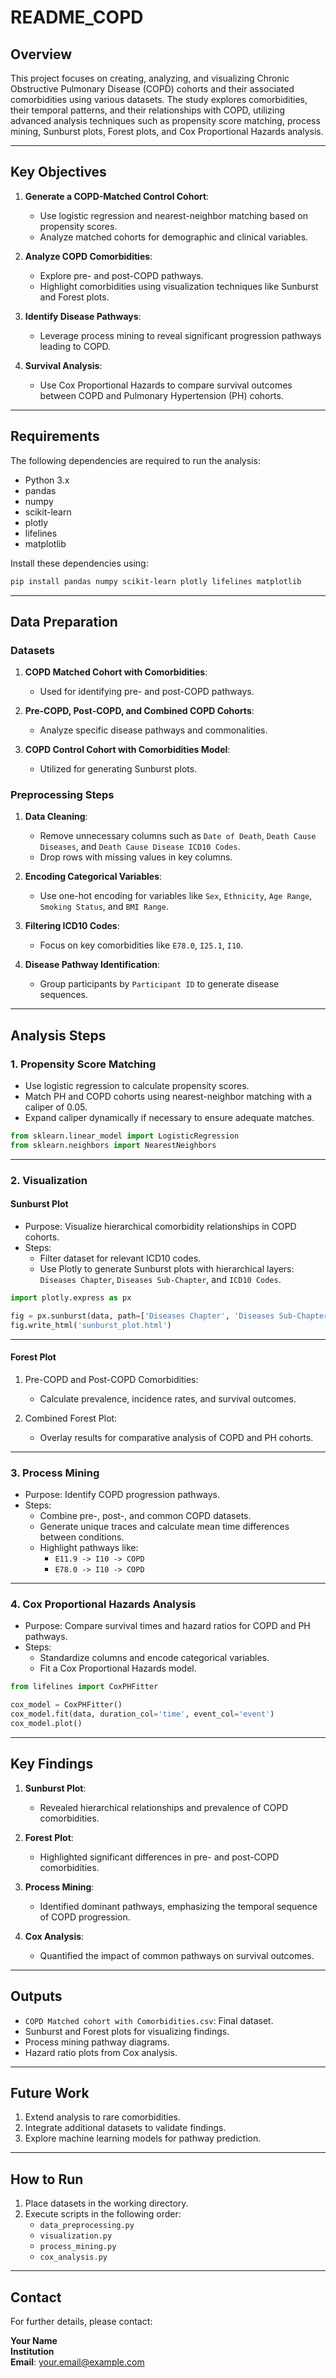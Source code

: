 
# README_COPD

## Overview

This project focuses on creating, analyzing, and visualizing Chronic Obstructive Pulmonary Disease (COPD) cohorts and their associated comorbidities using various datasets. The study explores comorbidities, their temporal patterns, and their relationships with COPD, utilizing advanced analysis techniques such as propensity score matching, process mining, Sunburst plots, Forest plots, and Cox Proportional Hazards analysis.

---

## Key Objectives

1. **Generate a COPD-Matched Control Cohort**:
   - Use logistic regression and nearest-neighbor matching based on propensity scores.
   - Analyze matched cohorts for demographic and clinical variables.

2. **Analyze COPD Comorbidities**:
   - Explore pre- and post-COPD pathways.
   - Highlight comorbidities using visualization techniques like Sunburst and Forest plots.

3. **Identify Disease Pathways**:
   - Leverage process mining to reveal significant progression pathways leading to COPD.

4. **Survival Analysis**:
   - Use Cox Proportional Hazards to compare survival outcomes between COPD and Pulmonary Hypertension (PH) cohorts.

---

## Requirements

The following dependencies are required to run the analysis:

- Python 3.x
- pandas
- numpy
- scikit-learn
- plotly
- lifelines
- matplotlib

Install these dependencies using:

```bash
pip install pandas numpy scikit-learn plotly lifelines matplotlib
```

---

## Data Preparation

### Datasets

1. **COPD Matched Cohort with Comorbidities**:
   - Used for identifying pre- and post-COPD pathways.

2. **Pre-COPD, Post-COPD, and Combined COPD Cohorts**:
   - Analyze specific disease pathways and commonalities.

3. **COPD Control Cohort with Comorbidities Model**:
   - Utilized for generating Sunburst plots.

### Preprocessing Steps

1. **Data Cleaning**:
   - Remove unnecessary columns such as `Date of Death`, `Death Cause Diseases`, and `Death Cause Disease ICD10 Codes`.
   - Drop rows with missing values in key columns.

2. **Encoding Categorical Variables**:
   - Use one-hot encoding for variables like `Sex`, `Ethnicity`, `Age Range`, `Smoking Status`, and `BMI Range`.

3. **Filtering ICD10 Codes**:
   - Focus on key comorbidities like `E78.0`, `I25.1`, `I10`.

4. **Disease Pathway Identification**:
   - Group participants by `Participant ID` to generate disease sequences.

---

## Analysis Steps

### 1. Propensity Score Matching

- Use logistic regression to calculate propensity scores.
- Match PH and COPD cohorts using nearest-neighbor matching with a caliper of 0.05.
- Expand caliper dynamically if necessary to ensure adequate matches.

```python
from sklearn.linear_model import LogisticRegression
from sklearn.neighbors import NearestNeighbors
```

---

### 2. Visualization

#### **Sunburst Plot**
- Purpose: Visualize hierarchical comorbidity relationships in COPD cohorts.
- Steps:
  - Filter dataset for relevant ICD10 codes.
  - Use Plotly to generate Sunburst plots with hierarchical layers: `Diseases Chapter`, `Diseases Sub-Chapter`, and `ICD10 Codes`.

```python
import plotly.express as px

fig = px.sunburst(data, path=['Diseases Chapter', 'Diseases Sub-Chapter', 'ICD10 Codes'])
fig.write_html('sunburst_plot.html')
```

---

#### **Forest Plot**
1. Pre-COPD and Post-COPD Comorbidities:
   - Calculate prevalence, incidence rates, and survival outcomes.

2. Combined Forest Plot:
   - Overlay results for comparative analysis of COPD and PH cohorts.

---

### 3. Process Mining

- Purpose: Identify COPD progression pathways.
- Steps:
  - Combine pre-, post-, and common COPD datasets.
  - Generate unique traces and calculate mean time differences between conditions.
  - Highlight pathways like:
    - `E11.9 -> I10 -> COPD`
    - `E78.0 -> I10 -> COPD`

---

### 4. Cox Proportional Hazards Analysis

- Purpose: Compare survival times and hazard ratios for COPD and PH pathways.
- Steps:
  - Standardize columns and encode categorical variables.
  - Fit a Cox Proportional Hazards model.

```python
from lifelines import CoxPHFitter

cox_model = CoxPHFitter()
cox_model.fit(data, duration_col='time', event_col='event')
cox_model.plot()
```

---

## Key Findings

1. **Sunburst Plot**:
   - Revealed hierarchical relationships and prevalence of COPD comorbidities.

2. **Forest Plot**:
   - Highlighted significant differences in pre- and post-COPD comorbidities.

3. **Process Mining**:
   - Identified dominant pathways, emphasizing the temporal sequence of COPD progression.

4. **Cox Analysis**:
   - Quantified the impact of common pathways on survival outcomes.

---

## Outputs

- `COPD Matched cohort with Comorbidities.csv`: Final dataset.
- Sunburst and Forest plots for visualizing findings.
- Process mining pathway diagrams.
- Hazard ratio plots from Cox analysis.

---

## Future Work

1. Extend analysis to rare comorbidities.
2. Integrate additional datasets to validate findings.
3. Explore machine learning models for pathway prediction.

---

## How to Run

1. Place datasets in the working directory.
2. Execute scripts in the following order:
   - `data_preprocessing.py`
   - `visualization.py`
   - `process_mining.py`
   - `cox_analysis.py`

---

## Contact

For further details, please contact:

**Your Name**  
**Institution**  
**Email**: your.email@example.com  
